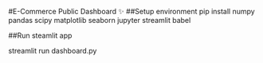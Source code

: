 #E-Commerce Public Dashboard :sparkles:
##Setup environment
pip install numpy pandas scipy matplotlib seaborn jupyter streamlit babel

##Run steamlit app

streamlit run dashboard.py
